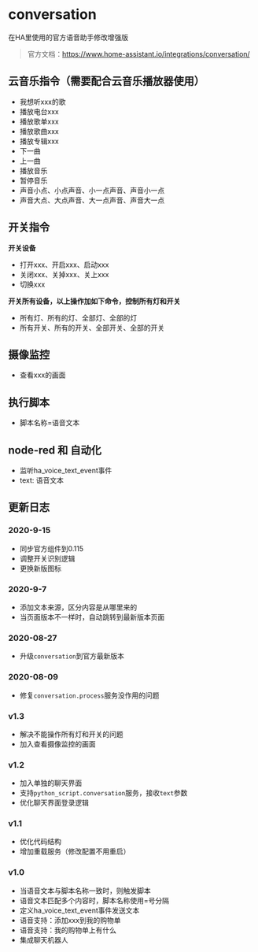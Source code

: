 # conversation
在HA里使用的官方语音助手修改增强版


> 官方文档：https://www.home-assistant.io/integrations/conversation/

## 云音乐指令（需要配合云音乐播放器使用）

- 我想听xxx的歌
- 播放电台xxx
- 播放歌单xxx
- 播放歌曲xxx
- 播放专辑xxx
- 下一曲
- 上一曲
- 播放音乐
- 暂停音乐
- 声音小点、小点声音、小一点声音、声音小一点
- 声音大点、大点声音、大一点声音、声音大一点

## 开关指令

**开关设备**

- 打开xxx、开启xxx、启动xxx
- 关闭xxx、关掉xxx、关上xxx
- 切换xxx


**开关所有设备，以上操作加如下命令，控制所有灯和开关**

- 所有灯、所有的灯、全部灯、全部的灯
- 所有开关、所有的开关、全部开关、全部的开关

## 摄像监控

- 查看xxx的画面

## 执行脚本
- 脚本名称=语音文本

## node-red 和 自动化
- 监听ha_voice_text_event事件
- text: 语音文本

## 更新日志

### 2020-9-15
- 同步官方组件到0.115
- 调整开关识别逻辑
- 更换新版图标

### 2020-9-7
- 添加文本来源，区分内容是从哪里来的
- 当页面版本不一样时，自动跳转到最新版本页面

### 2020-08-27
- 升级`conversation`到官方最新版本

### 2020-08-09
- 修复`conversation.process`服务没作用的问题

### v1.3
- 解决不能操作所有灯和开关的问题
- 加入查看摄像监控的画面

### v1.2
- 加入单独的聊天界面
- 支持`python_script.conversation`服务，接收`text`参数
- 优化聊天界面登录逻辑

### v1.1
- 优化代码结构
- 增加重载服务（修改配置不用重启）

### v1.0
- 当语音文本与脚本名称一致时，则触发脚本
- 语音文本匹配多个内容时，脚本名称使用=号分隔
- 定义ha_voice_text_event事件发送文本
- 语音支持：添加xxx到我的购物单
- 语音支持：我的购物单上有什么
- 集成聊天机器人